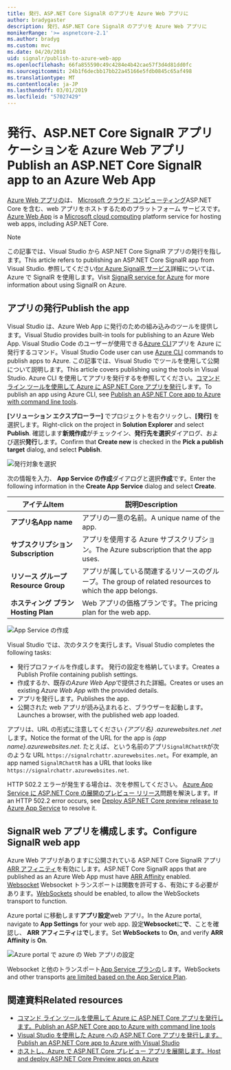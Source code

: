```yaml
---
title: 発行、ASP.NET Core SignalR のアプリを Azure Web アプリに
author: bradygaster
description: 発行、ASP.NET Core SignalR のアプリを Azure Web アプリに
monikerRange: '>= aspnetcore-2.1'
ms.author: bradyg
ms.custom: mvc
ms.date: 04/20/2018
uid: signalr/publish-to-azure-web-app
ms.openlocfilehash: 66fa855590c49c4284e4b42cae57f3d4d81dd0fc
ms.sourcegitcommit: 24b1f6decbb17bb22a45166e5fdb0845c65af498
ms.translationtype: MT
ms.contentlocale: ja-JP
ms.lasthandoff: 03/01/2019
ms.locfileid: "57027429"
---
```

# <a name="publish-an-aspnet-core-signalr-app-to-an-azure-web-app"></a><span data-ttu-id="25608-103">発行、ASP.NET Core SignalR アプリケーションを Azure Web アプリ</span><span class="sxs-lookup"><span data-stu-id="25608-103">Publish an ASP.NET Core SignalR app to an Azure Web App</span></span>

<span data-ttu-id="25608-104">[Azure Web アプリの](/azure/app-service/app-service-web-overview)は、 [Microsoft クラウド コンピューティング](https://azure.microsoft.com/)ASP.NET Core を含む、web アプリをホストするためのプラットフォーム サービスです。</span><span class="sxs-lookup"><span data-stu-id="25608-104">[Azure Web App](/azure/app-service/app-service-web-overview) is a [Microsoft cloud computing](https://azure.microsoft.com/) platform service for hosting web apps, including ASP.NET Core.</span></span>

> [!NOTE]
> <span data-ttu-id="25608-105">この記事では、Visual Studio から ASP.NET Core SignalR アプリの発行を指します。</span><span class="sxs-lookup"><span data-stu-id="25608-105">This article refers to publishing an ASP.NET Core SignalR app from Visual Studio.</span></span> <span data-ttu-id="25608-106">参照してください[for Azure SignalR サービス](https://azure.microsoft.com/en-gb/services/signalr-service?)詳細については、Azure で SignalR を使用します。</span><span class="sxs-lookup"><span data-stu-id="25608-106">Visit [SignalR service for Azure](https://azure.microsoft.com/en-gb/services/signalr-service?) for more information about using SignalR on Azure.</span></span>

## <a name="publish-the-app"></a><span data-ttu-id="25608-107">アプリの発行</span><span class="sxs-lookup"><span data-stu-id="25608-107">Publish the app</span></span>

<span data-ttu-id="25608-108">Visual Studio は、Azure Web App に発行のための組み込みのツールを提供します。</span><span class="sxs-lookup"><span data-stu-id="25608-108">Visual Studio provides built-in tools for publishing to an Azure Web App.</span></span> <span data-ttu-id="25608-109">Visual Studio Code のユーザーが使用できる[Azure CLI](/cli/azure)アプリを Azure に発行するコマンド。</span><span class="sxs-lookup"><span data-stu-id="25608-109">Visual Studio Code user can use [Azure CLI](/cli/azure) commands to publish apps to Azure.</span></span> <span data-ttu-id="25608-110">この記事では、Visual Studio でツールを使用して公開について説明します。</span><span class="sxs-lookup"><span data-stu-id="25608-110">This article covers publishing using the tools in Visual Studio.</span></span> <span data-ttu-id="25608-111">Azure CLI を使用してアプリを発行するを参照してください。[コマンド ライン ツールを使用して Azure に ASP.NET Core アプリを発行](/azure/app-service/app-service-web-get-started-dotnet)します。</span><span class="sxs-lookup"><span data-stu-id="25608-111">To publish an app using Azure CLI, see [Publish an ASP.NET Core app to Azure with command line tools](/azure/app-service/app-service-web-get-started-dotnet).</span></span>

<span data-ttu-id="25608-112">**[ソリューション エクスプローラー]** でプロジェクトを右クリックし、**[発行]** を選択します。</span><span class="sxs-lookup"><span data-stu-id="25608-112">Right-click on the project in **Solution Explorer** and select **Publish**.</span></span> <span data-ttu-id="25608-113">確認します**新規作成**がチェックイン、**発行先を選択**ダイアログ、および選択**発行**します。</span><span class="sxs-lookup"><span data-stu-id="25608-113">Confirm that **Create new** is checked in the **Pick a publish target** dialog, and select **Publish**.</span></span>

![発行対象を選択](publish-to-azure-web-app/_static/pick-publish-target-dialog.png)

<span data-ttu-id="25608-115">次の情報を入力、 **App Service の作成**ダイアログと選択**作成**です。</span><span class="sxs-lookup"><span data-stu-id="25608-115">Enter the following information in the **Create App Service** dialog and select **Create**.</span></span>

| <span data-ttu-id="25608-116">アイテム</span><span class="sxs-lookup"><span data-stu-id="25608-116">Item</span></span> | <span data-ttu-id="25608-117">説明</span><span class="sxs-lookup"><span data-stu-id="25608-117">Description</span></span> |
| ---- | ----------- |
| <span data-ttu-id="25608-118">**アプリ名**</span><span class="sxs-lookup"><span data-stu-id="25608-118">**App name**</span></span> | <span data-ttu-id="25608-119">アプリの一意の名前。</span><span class="sxs-lookup"><span data-stu-id="25608-119">A unique name of the app.</span></span> |
| <span data-ttu-id="25608-120">**サブスクリプション**</span><span class="sxs-lookup"><span data-stu-id="25608-120">**Subscription**</span></span> | <span data-ttu-id="25608-121">アプリを使用する Azure サブスクリプション。</span><span class="sxs-lookup"><span data-stu-id="25608-121">The Azure subscription that the app uses.</span></span> |
| <span data-ttu-id="25608-122">**リソース グループ**</span><span class="sxs-lookup"><span data-stu-id="25608-122">**Resource Group**</span></span> | <span data-ttu-id="25608-123">アプリが属している関連するリソースのグループ。</span><span class="sxs-lookup"><span data-stu-id="25608-123">The group of related resources to which the app belongs.</span></span>  |
| <span data-ttu-id="25608-124">**ホスティング プラン**</span><span class="sxs-lookup"><span data-stu-id="25608-124">**Hosting Plan**</span></span> | <span data-ttu-id="25608-125">Web アプリの価格プランです。</span><span class="sxs-lookup"><span data-stu-id="25608-125">The pricing plan for the web app.</span></span> |

![App Service の作成](publish-to-azure-web-app/_static/create-app-service-dialog.png)

<span data-ttu-id="25608-127">Visual Studio では、次のタスクを実行します。</span><span class="sxs-lookup"><span data-stu-id="25608-127">Visual Studio completes the following tasks:</span></span>

* <span data-ttu-id="25608-128">発行プロファイルを作成します。 発行の設定を格納しています。</span><span class="sxs-lookup"><span data-stu-id="25608-128">Creates a Publish Profile containing publish settings.</span></span>
* <span data-ttu-id="25608-129">作成するか、既存の*Azure Web App*で提供された詳細。</span><span class="sxs-lookup"><span data-stu-id="25608-129">Creates or uses an existing *Azure Web App* with the provided details.</span></span>
* <span data-ttu-id="25608-130">アプリを発行します。</span><span class="sxs-lookup"><span data-stu-id="25608-130">Publishes the app.</span></span>
* <span data-ttu-id="25608-131">公開された web アプリが読み込まれると、ブラウザーを起動します。</span><span class="sxs-lookup"><span data-stu-id="25608-131">Launches a browser, with the published web app loaded.</span></span>

<span data-ttu-id="25608-132">アプリは、URL の形式に注意してください *{アプリ名} .azurewebsites.net .net*します。</span><span class="sxs-lookup"><span data-stu-id="25608-132">Notice the format of the URL for the app is *{app name}.azurewebsites.net*.</span></span> <span data-ttu-id="25608-133">たとえば、という名前のアプリ`SignalRChattR`が次のような URL `https://signalrchattr.azurewebsites.net`。</span><span class="sxs-lookup"><span data-stu-id="25608-133">For example, an app named `SignalRChattR` has a URL that looks like `https://signalrchattr.azurewebsites.net`.</span></span>

<span data-ttu-id="25608-134">HTTP 502.2 エラーが発生する場合は、次を参照してください。 [Azure App Service に ASP.NET Core の展開のプレビュー リリース](xref:host-and-deploy/azure-apps/index)問題を解決します。</span><span class="sxs-lookup"><span data-stu-id="25608-134">If an HTTP 502.2 error occurs, see [Deploy ASP.NET Core preview release to Azure App Service](xref:host-and-deploy/azure-apps/index) to resolve it.</span></span>

## <a name="configure-signalr-web-app"></a><span data-ttu-id="25608-135">SignalR web アプリを構成します。</span><span class="sxs-lookup"><span data-stu-id="25608-135">Configure SignalR web app</span></span>

<span data-ttu-id="25608-136">Azure Web アプリがありますに公開されている ASP.NET Core SignalR アプリ[ARR アフィニティ](https://en.wikipedia.org/wiki/Application_Request_Routing)を有効にします。</span><span class="sxs-lookup"><span data-stu-id="25608-136">ASP.NET Core SignalR apps that are published as an Azure Web App must have [ARR Affinity](https://en.wikipedia.org/wiki/Application_Request_Routing) enabled.</span></span> <span data-ttu-id="25608-137">[Websocket](xref:fundamentals/websockets) Websocket トランスポートは関数を許可する、有効にする必要があります。</span><span class="sxs-lookup"><span data-stu-id="25608-137">[WebSockets](xref:fundamentals/websockets) should be enabled, to allow the WebSockets transport to function.</span></span>

<span data-ttu-id="25608-138">Azure portal に移動します**アプリ設定**web アプリ。</span><span class="sxs-lookup"><span data-stu-id="25608-138">In the Azure portal, navigate to **App Settings** for your web app.</span></span> <span data-ttu-id="25608-139">設定**Websocket**に**で**、ことを確認し、 **ARR アフィニティ**は**で**します。</span><span class="sxs-lookup"><span data-stu-id="25608-139">Set **WebSockets** to **On**, and verify **ARR Affinity** is **On**.</span></span>

![Azure portal で azure の Web アプリの設定](publish-to-azure-web-app/_static/azure-web-app-settings.png)

 <span data-ttu-id="25608-141">Websocket と他のトランスポート[App Service プランの](/azure/azure-subscription-service-limits#app-service-limits)します。</span><span class="sxs-lookup"><span data-stu-id="25608-141">WebSockets and other transports [are limited based on the App Service Plan](/azure/azure-subscription-service-limits#app-service-limits).</span></span>

## <a name="related-resources"></a><span data-ttu-id="25608-142">関連資料</span><span class="sxs-lookup"><span data-stu-id="25608-142">Related resources</span></span>

* [<span data-ttu-id="25608-143">コマンド ライン ツールを使用して Azure に ASP.NET Core アプリを発行します。</span><span class="sxs-lookup"><span data-stu-id="25608-143">Publish an ASP.NET Core app to Azure with command line tools</span></span>](/azure/app-service/app-service-web-get-started-dotnet)
* [<span data-ttu-id="25608-144">Visual Studio を使用した Azure への ASP.NET Core アプリを発行します。</span><span class="sxs-lookup"><span data-stu-id="25608-144">Publish an ASP.NET Core app to Azure with Visual Studio</span></span>](xref:tutorials/publish-to-azure-webapp-using-vs)
* [<span data-ttu-id="25608-145">ホストし、Azure で ASP.NET Core プレビュー アプリを展開します。</span><span class="sxs-lookup"><span data-stu-id="25608-145">Host and deploy ASP.NET Core Preview apps on Azure</span></span>](xref:host-and-deploy/azure-apps/index#deploy-aspnet-core-preview-release-to-azure-app-service)
